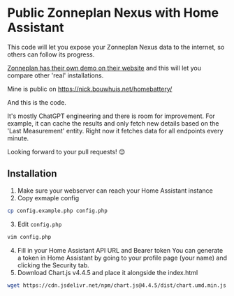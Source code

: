# Public Zonneplan Nexus with Home Assistant
This code will let you expose your Zonneplan Nexus data to the internet, so others can follow its progress.

[Zonneplan has their own demo on their website](https://www.zonneplan.nl/thuisbatterij/nexus-demo) and this will let you compare other 'real' installations.

Mine is public on https://nick.bouwhuis.net/homebattery/

And this is the code.

It's mostly ChatGPT engineering and there is room for improvement. For example, it can cache the results and only fetch new details based on the 'Last Measurement' entity. Right now it fetches data for all endpoints every minute. 

Looking forward to your pull requests! 😊

## Installation

1. Make sure your webserver can reach your Home Assistant instance
2. Copy exmaple config
```bash
cp config.example.php config.php
```
3. Edit `config.php`
```bash
vim config.php
```
4. Fill in your Home Assistant API URL and Bearer token 
You can generate a token in Home Assistant by going to your profile page (your name) and clicking the Security tab.
5. Download Chart.js v4.4.5 and place it alongside the index.html
```bash
wget https://cdn.jsdelivr.net/npm/chart.js@4.4.5/dist/chart.umd.min.js -O chart.js
```
